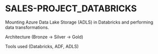 # SALES-PROJECT_DATABRICKS
Mounting Azure Data Lake Storage (ADLS) in Databricks and performing data transformations.

Architecture (Bronze → Silver → Gold)

Tools used (Databricks, ADF, ADLS)
